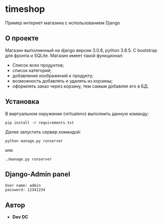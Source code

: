 # timeshop

Пример интернет магазина с использованием Django

## О проекте

Магазин выполненный на django версии 3.0.8, python 3.8.5. С bootstrap для фронта и SQLite.
Магазин имеет такой функционал:
- Список всех продуктов;
- список категорий;
- добавление изображений к продукту;
- возможность добавлять и удалять из корзины;
- оформлять заказ через корзину, тем самым добавляя его в БД.

## Установка

В виртуальном окружении (virtualenv) выполнить данную команду:
```
pip install -r requirements.txt
```
Далее запустить сервер командой:
```
python manage.py runserver
```
или
```
./manage.py runserver
```

## Django-Admin panel
```
User name: admin
password: 12341234
```


## Автор

* **Dev DC**